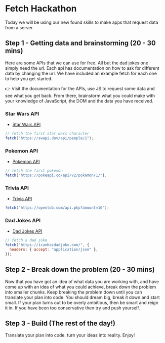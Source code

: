 # Fetch Hackathon

Today we will be using our new found skills to make apps that request data from a server.

## Step 1 - Getting data and brainstorming (20 - 30 mins)

Here are some APIs that we can use for free. All but the dad jokes one simply need the url. Each api has documentation on how to ask for different data by changing the url. We have included an example fetch for each one to help you get started.

👉 Visit the documentation for the APIs, use JS to request some data and see what you get back. From there, brainstorm what you could make with your knowledge of JavaScript, the DOM and the data you have received.

### Star Wars API

- [Star Wars API](https://swapi.dev/)

```js
// fetch the first star wars character
fetch("https://swapi.dev/api/people/1");
```

### Pokemon API

- [Pokemon API](https://pokeapi.co/)

```js
// fetch the first pokemon
fetch("https://pokeapi.co/api/v2/pokemon/1/");
```

### Trivia API

- [Trivia API](https://opentdb.com/api_config.php)

```js
fetch("https://opentdb.com/api.php?amount=10");
```

### Dad Jokes API

- [Dad Jokes API](https://icanhazdadjoke.com/api)

```js
// fetch a dad joke
fetch("https://icanhazdadjoke.com/", {
  headers: { accept: "application/json" },
});
```

## Step 2 - Break down the problem (20 - 30 mins)

Now that you have got an idea of what data you are working with, and have come up with an idea of what you could achieve, break down the problem into smaller chunks. Keep breaking the problem down until you can translate your plan into code. You should dream big, break it down and start small. If your plan turns out to be overly ambitious, then be smart and reign it in. If you have been too conservative then try and push yourself.

## Step 3 - Build (The rest of the day!)

Translate your plan into code, turn your ideas into reality. Enjoy!
